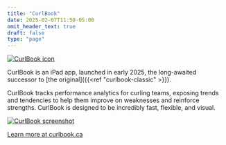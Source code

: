 ```yaml
---
title: "CurlBook"
date: 2025-02-07T11:50-05:00
omit_header_text: true
draft: false
type: "page"
---
```


[![CurlBook icon](/images/projects/curlbook/curlbook-icon.png)](https://curlbook.ca)

CurlBook is an iPad app, launched in early 2025, the long-awaited successor to [the original]({{<ref "curlbook-classic" >}}).

CurlBook tracks performance analytics for curling teams, exposing trends and tendencies to help them improve on weaknesses and reinforce strengths. CurlBook is designed to be incredibly fast, flexible, and visual.

[![CurlBook screenshot](/images/projects/curlbook/curlbook-sample-1.png)](https://curlbook.ca)

[Learn more at curlbook.ca](https://curlbook.ca)